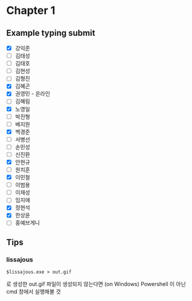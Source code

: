 # Chapter 1 

## Example typing submit

- [x] 강익준
- [ ] 김태성
- [ ] 김태호
- [ ] 김현성
- [ ] 김형진
- [x] 김혜곤
- [x] 권영민 - 온라인
- [ ] 김혜림
- [x] 노영일
- [ ] 박진형
- [ ] 배지원
- [x] 백경준
- [ ] 서병선
- [ ] 손민성
- [ ] 신진환
- [x] 안현규
- [ ] 원치훈
- [x] 이민철
- [ ] 이범용
- [ ] 이재성
- [ ] 임지애
- [x] 정현석
- [x] 한상윤
- [ ] 홍예브게니

## Tips


### lissajous
```
$lissajous.exe > out.gif 
```

로 생성한 out.gif 파일이 생성되지 않는다면 (on Windows)
Powershell 이 아닌 cmd 창에서 실행해볼 것
